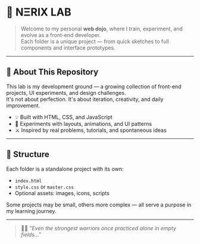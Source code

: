 # 🧪 NΞRIX LAB

> Welcome to my personal **web dojo**, where I train, experiment, and evolve as a front-end developer.  
> Each folder is a unique project — from quick sketches to full components and interface prototypes.

---

## 🎯 About This Repository

This lab is my development ground — a growing collection of front-end projects, UI experiments, and design challenges.  
It's not about perfection. It's about iteration, creativity, and daily improvement.

- 💡 Built with HTML, CSS, and JavaScript
- 🎨 Experiments with layouts, animations, and UI patterns
- ⚔️ Inspired by real problems, tutorials, and spontaneous ideas

---

## 📁 Structure

Each folder is a standalone project with its own:
- `index.html`
- `style.css` or `master.css`
- Optional assets: images, icons, scripts

Some projects may be small, others more complex — all serve a purpose in my learning journey.

---

> 🧙‍♂️ *"Even the strongest warriors once practiced alone in empty fields..."*
